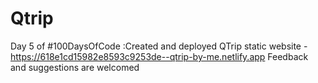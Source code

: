# Qtrip

Day 5 of #100DaysOfCode :Created and deployed  QTrip static website -https://618e1cd15982e8593c9253de--qtrip-by-me.netlify.app
Feedback and suggestions are welcomed

 
